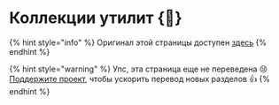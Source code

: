# Коллекции утилит {🚀}

{% hint style="info" %}
Оригинал этой страницы доступен [здесь](https://mobx.js.org/collection-utilities.html)
{% endhint %}

{% hint style="warning" %}
Упс, эта страница еще не переведена :cry: [Поддержите проект](../podderzhat-proekt.md), чтобы ускорить перевод новых разделов :thumbsup:
{% endhint %}

